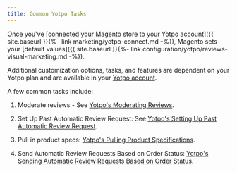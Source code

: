 ```yaml
---
title: Common Yotpo Tasks
---
```


Once you've [connected your Magento store to your Yotpo account]({{ site.baseurl }}{%- link marketing/yotpo-connect.md -%}), Magento sets your [default values]({{ site.baseurl }}{%- link configuration/yotpo/reviews-visual-marketing.md -%}).

Additional customization options, tasks, and features are dependent on your Yotpo plan and are available in your [Yotpo account](https://yap.yotpo.com/#/home).

A few common tasks include:

1. Moderate reviews - See [Yotpo's Moderating Reviews](https://support.yotpo.com/en/article/moderating-reviews-4912987).

1. Set Up Past Automatic Review Request: See [Yotpo's Setting Up Past Automatic Review Request](https://support.yotpo.com/en/article/magento-2-setting-up-past-automatic-review-request).

1. Pull in product specs:  [Yotpo's Pulling Product Specifications](https://support.yotpo.com/en/article/magneto-2-pulling-product-specifications).

1. Send Automatic Review Requests Based on Order Status: [Yotpo's Sending Automatic Review Requests Based on Order Status](https://support.yotpo.com/en/article/magento-sending-automatic-review-requests-based-on-order-status).

<!---
1. Install Q&A Widget - is this in config UI?

1. 1. import your pre-existing reviews from Magento:  
--->